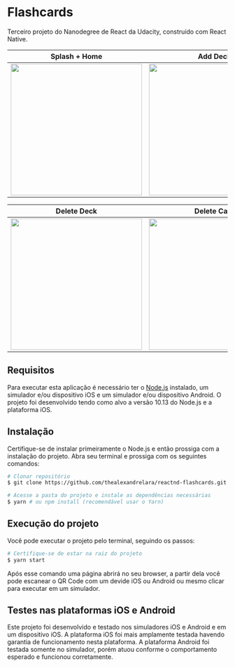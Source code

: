 # **Flashcards**

Terceiro projeto do Nanodegree de React da Udacity, construído com React Native.

|Splash + Home|Add Deck|Add Card|
|-|-|-|
|<img src="https://i.imgur.com/fKhKZwB.gif" width="300"/>|<img src="https://i.imgur.com/DWCZ3w8.gif" width="300"/>|<img src="https://i.imgur.com/R4AAFhq.gif" width="300"/>|

|Delete Deck|Delete Card|Start Quiz|
|-|-|-|
|<img src="https://i.imgur.com/zcAA82H.gif" width="300"/>|<img src="https://i.imgur.com/tBdMLZ5.gif" width="300"/>|<img src="https://i.imgur.com/ycb1BnA.gif" width="300"/>|

## Requisitos

Para executar esta aplicação é necessário ter o [Node.js](https://nodejs.org/en/download/) instalado, um simulador e/ou dispositivo iOS e um simulador e/ou dispositivo Android. O projeto foi desenvolvido tendo como alvo a versão 10.13 do Node.js e a plataforma iOS.

## Instalação

Certifique-se de instalar primeiramente o Node.js e então prossiga com a instalação do projeto. Abra seu terminal e prossiga com os seguintes comandos:

```bash
# Clonar repositório
$ git clone https://github.com/thealexandrelara/reactnd-flashcards.git

# Acesse a pasta do projeto e instale as dependências necessárias
$ yarn # ou npm install (recomendável usar o Yarn)
```

## **Execução do projeto**

Você pode executar o projeto pelo terminal, seguindo os passos:

```bash
# Certifique-se de estar na raiz do projeto
$ yarn start
```

Após esse comando uma página abrirá no seu browser, a partir dela você pode escanear o QR Code com um devide iOS ou Android ou mesmo clicar para executar em um simulador.

## **Testes nas plataformas iOS e Android**

Este projeto foi desenvolvido e testado nos simuladores iOS e Android e em um dispositivo iOS. A plataforma iOS foi mais amplamente testada havendo garantia de funcionamento nesta plataforma. A plataforma Android foi testada somente no simulador, porém atuou conforme o comportamento esperado e funcionou corretamente.
